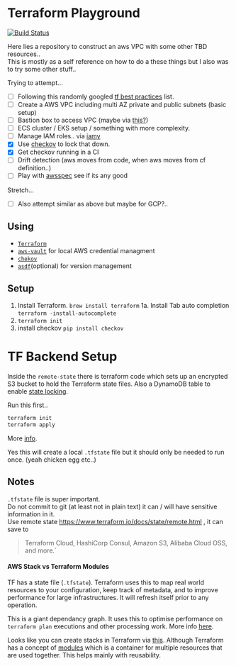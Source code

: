 # Terraform Playground
[![Build Status](https://travis-ci.org/joesustaric/tf-playground.svg?branch=master)](https://travis-ci.org/joesustaric/tf-playground)

Here lies a repository to construct an aws VPC with some other TBD resources..  
This is mostly as a self reference on how to do a these things but I also was to try some other stuff..

Trying to attempt...
- [ ] Following this randomly googled [tf best practices](https://github.com/ozbillwang/terraform-best-practices) list.
- [ ] Create a AWS VPC including multi AZ private and public subnets (basic setup)
- [ ] Bastion box to access VPC (maybe via [this?](https://aws.amazon.com/blogs/infrastructure-and-automation/toward-a-bastion-less-world/))
- [ ] ECS cluster / EKS setup / something with more complexity.
- [ ] Manage IAM roles.. via [iamy](https://github.com/99designs/iamy)
- [x] Use [checkov](https://www.checkov.io/) to lock that down.
- [x] Get checkov running in a CI
- [ ] Drift detection (aws moves from code, when aws moves from cf definition..)
- [ ] Play with [awsspec](https://github.com/k1LoW/awspec) see if its any good

Stretch...
- [ ] Also attempt similar as above but maybe for GCP?..

## Using 
* [`Terraform`](https://www.terraform.io/)  
* [`aws-vault`](https://github.com/99designs/aws-vault) for local AWS credential managment 
* [`chekov`](https://github.com/bridgecrewio/checkov) 
* [`asdf`](https://github.com/asdf-vm/asdf)(optional) for version management

## Setup
1. Install Terraform. `brew install terraform`
1a. Install Tab auto completion `terraform -install-autocomplete`
2. `terraform init`
3. install checkov `pip install checkov`

# TF Backend Setup
Inside the `remote-state` there is terraform code which sets up an encrypted S3 bucket to hold the  Terraform state files. Also a DynamoDB table to enable [state locking](https://www.terraform.io/docs/state/locking.html).

Run this first..
```bash
terraform init
terraform apply
```

More [info](https://www.terraform.io/docs/backends/).

Yes this will create a local `.tfstate` file but it should only be needed to run once. (yeah chicken egg etc..)  

## Notes
`.tfstate` file is super important.  
Do not commit to git (at least not in plain text) it can / will have sensitive information in it.  
Use remote state https://www.terraform.io/docs/state/remote.html , it can save to 
> Terraform Cloud, HashiCorp Consul, Amazon S3, Alibaba Cloud OSS, and more.`

#### AWS Stack vs Terraform Modules
TF has a state file (`.tfstate`). Terraform uses this to map real world resources to your configuration, keep track of metadata, and to improve performance for large infrastructures. 
It will refresh itself prior to any operation.

This is a giant dependancy graph. It uses this to optimise performance on `terraform plan` executions and other processing work. More info [here](https://www.terraform.io/docs/state/purpose.html).

Looks like you can create stacks in Terraform via [this](https://www.terraform.io/docs/providers/aws/r/cloudformation_stack.html). Although Terraform has a concept of [modules](https://www.terraform.io/docs/modules/index.html) which is a container for multiple resources that are used together. This helps mainly with reusability. 

